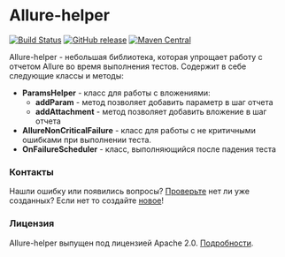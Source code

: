 # Allure-helper
[![Build Status](https://travis-ci.org/sbtqa/allure-helper.svg?branch=master)](https://travis-ci.org/sbtqa/allure-helper) [![GitHub release](https://img.shields.io/github/release/sbtqa/allure-helper.svg?style=flat-square)](https://github.com/sbtqa/allure-helper/releases) [![Maven Central](https://img.shields.io/maven-central/v/ru.sbtqa.tag/allure-helper.svg)](https://mvnrepository.com/artifact/ru.sbtqa.tag/allure-helper)

Allure-helper - небольшая библиотека, которая упрощает работу с отчетом Allure во время выполнения тестов.
Содержит в себе следующие классы и методы:  
* **ParamsHelper** - класс для работы с вложениями:
   * **addParam** - метод позволяет добавить параметр в шаг отчета
   * **addAttachment** - метод позволяет добавить вложение в шаг отчета
* **AllureNonCriticalFailure** - класс для работы с не критичными ошибками при выполнении теста.
* **OnFailureScheduler** - класс, выполняющийся после падения теста

### Контакты
Нашли ошибку или появились вопросы? [Проверьте](https://github.com/sbtqa/allure-helper/issues) нет ли уже созданных? Если нет то создайте [новое](https://github.com/sbtqa/allure-helper/issues/new)!

### Лицензия 
Allure-helper выпущен под лицензией Apache 2.0. [Подробности](https://github.com/sbtqa/allure-helper/blob/master/LICENSE).